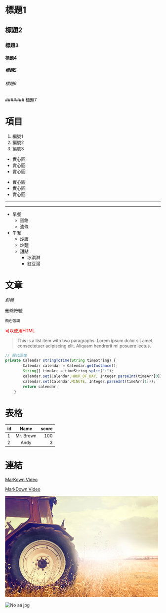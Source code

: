 # 標題1
## 標題2
### 標題3
#### 標題4
##### 標題5
###### 標題6
####### 標題7

# 項目

1. 編號1
2. 編號2
3. 編號3

- 實心圓
- 實心圓
- 實心圓

* 實心圓
* 實心圓
* 實心圓

***
---

- 早餐
  - 蛋餅
  - 油條
- 午餐
  - 炒飯
  - 炒麵
  - 甜點
    - 冰淇淋
    - 紅豆湯

# 文章

*斜體* 

~~刪除符號~~ 

`顏色強調`

<span style="color:red;"> 可以使用HTML </span>

> This is a list item with two paragraphs. Lorem ipsum dolor
sit amet, consectetuer adipiscing elit. Aliquam hendrerit
mi posuere lectus.

``` javascript
// 程式區塊
private Calendar stringToTime(String timeString) {
		Calendar calendar = Calendar.getInstance();
		String[] timeArr = timeString.split(":");
		calendar.set(Calendar.HOUR_OF_DAY, Integer.parseInt(timeArr[0]));
		calendar.set(Calendar.MINUTE, Integer.parseInt(timeArr[1]));
		return calendar;
	}
``` 


# 表格

id|Name|score
---| :---:| ---:|
1| Mr. Brown| 100
2| Andy | 3

# 連結

[MarKown Video](https://markdown.tw/)

[MarkDown Video](https://www.youtube.com/watch?v=RvkpMRKIFLQ&t=40s&fbclid=IwAR3ag-2yqSXK5SBbAtgZTqRC2z_FpxGVOcTtb8MVyODr7fui15qeChbd_gE)

![](src/assets/markdownPicture.jpg)

![No aa jpg](aa.jpg)
